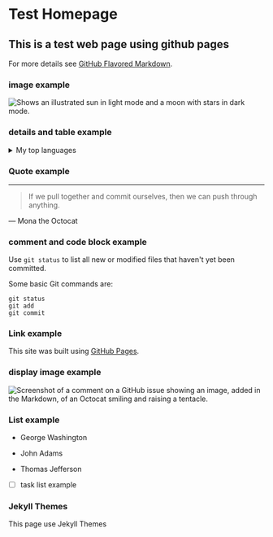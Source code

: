 # Test Homepage 
## This is a test web page using github pages

For more details see [GitHub Flavored Markdown](https://guides.github.com/features/mastering-markdown/).

### image example

<picture>
  <source media="(prefers-color-scheme: dark)" srcset="https://user-images.githubusercontent.com/25423296/163456776-7f95b81a-f1ed-45f7-b7ab-8fa810d529fa.png">
  <source media="(prefers-color-scheme: light)" srcset="https://user-images.githubusercontent.com/25423296/163456779-a8556205-d0a5-45e2-ac17-42d089e3c3f8.png">
  <img alt="Shows an illustrated sun in light mode and a moon with stars in dark mode." src="https://user-images.githubusercontent.com/25423296/163456779-a8556205-d0a5-45e2-ac17-42d089e3c3f8.png">
</picture>

### details and table example

<details>
<summary>My top languages</summary>

| Rank | Languages |
|-----:|-----------|
|     1| JavaScript|
|     2| Python    |
|     3| SQL       |

</details>

### Quote example

---
> If we pull together and commit ourselves, then we can push through anything.

— Mona the Octocat

### comment and code block example
<!-- TO DO: add more details about me later -->

Use `git status` to list all new or modified files that haven't yet been committed.

Some basic Git commands are:
```
git status
git add
git commit
```

### Link example

This site was built using [GitHub Pages](https://pages.github.com/).

### display image example

![Screenshot of a comment on a GitHub issue showing an image, added in the Markdown, of an Octocat smiling and raising a tentacle.](https://myoctocat.com/assets/images/base-octocat.svg)

### List example

- George Washington
* John Adams
+ Thomas Jefferson

- [ ] task list example

        
### Jekyll Themes

This page use Jekyll Themes

